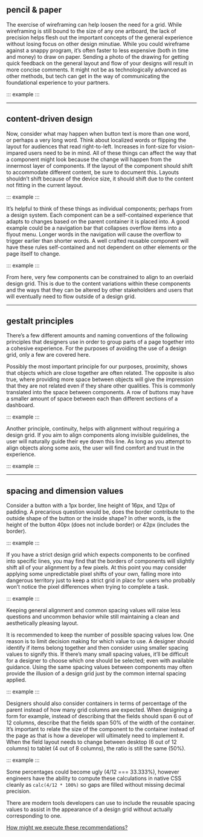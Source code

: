 ## pencil & paper
The exercise of wireframing can help loosen the need for a grid. While wireframing is still bound to the size of any one artboard, the lack of precision helps flesh out the important concepts of the general experience without losing focus on other design minutiae. While you could wireframe against a snappy program, it’s often faster to less expensive (both in time and money) to draw on paper. Sending a photo of the drawing for getting quick feedback on the general layout and flow of your designs will result in more concise comments. It might not be as technologically advanced as other methods, but tech can get in the way of communicating the foundational experience to your partners.

::: example
<ex-wireframe></ex-wireframe>
:::

---

## content-driven design
Now, consider what may happen when button text is more than one word, or perhaps a very long word. Think about localized words or flipping the layout for audiences that read right-to-left. Increases in font-size for vision-impared users need to be in mind. All of these things can affect the way that a component might look because the change will happen from the innermost layer of components. If the layout of the component should shift to accommodate different content, be sure to document this. Layouts shouldn’t shift because of the device size, it should shift due to the content not fitting in the current layout.

::: example
<ex-buy-now></ex-buy-now>
:::

It’s helpful to think of these things as individual components; perhaps from a design system. Each component can be a self-contained experience that adapts to changes based on the parent container it is placed into. A good example could be a navigation bar that collapses overflow items into a flyout menu. Longer words in the navigation will cause the overflow to trigger earlier than shorter words. A well crafted reusable component will have these rules self-contained and not dependent on other elements or the page itself to change.

::: example
<ex-collapse-nav></ex-collapse-nav>
:::

From here, very few components can be constrained to align to an overlaid design grid. This is due to the content variations within these components and the ways that they can be altered by other stakeholders and users that will eventually need to flow outside of a design grid.

---

## gestalt principles
There’s a few different amounts and naming conventions of the following principles that designers use in order to group parts of a page together into a cohesive experience. For the purposes of avoiding the use of a design grid, only a few are covered here.

Possibly the most important principle for our purposes, proximity, shows that objects which are close together are often related. The opposite is also true, where providing more space between objects will give the impression that they are not related even if they share other qualities. This is commonly translated into the space between components. A row of buttons may have a smaller amount of space between each than different sections of a dashboard.

::: example
<ex-proximity></ex-proximity>
:::

Another principle, continuity, helps with alignment without requiring a design grid. If you aim to align components along invisible guidelines, the user will naturally guide their eye down this line. As long as you attempt to align objects along some axis, the user will find comfort and trust in the experience.

::: example
<ex-continuity></ex-continuity>
:::

---

## spacing and dimension values
Consider a button with a 1px border, line height of 16px, and 12px of padding. A precarious question would be, does the border contribute to the outside shape of the button or the inside shape? In other words, is the height of the button 40px (does not include border) or 42px (includes the border).

::: example
<ex-border-on-grid show-grid="true"></ex-border-on-grid>
:::

If you have a strict design grid which expects components to be confined into specific lines, you may find that the borders of components will slightly shift all of your alignment by a few pixels. At this point you may consider applying some unpredictable pixel shifts of your own, falling more into dangerous territory just to keep a strict grid in place for users who probably won’t notice the pixel differences when trying to complete a task.

::: example
<ex-border-on-grid></ex-border-on-grid>
:::

Keeping general alignment and common spacing values will raise less questions and uncommon behavior while still maintaining a clean and aesthetically pleasing layout.

It is recommended to keep the number of possible spacing values low. One reason is to limit decision making for which value to use. A designer should identify if items belong together and then consider using smaller spacing values to signify this. If there’s many small spacing values, it’ll be difficult for a designer to choose which one should be selected; even with available guidance. Using the same spacing values between components may often provide the illusion of a design grid just by the common internal spacing applied.

::: example
<ex-spacing-values></ex-spacing-values>
:::

Designers should also consider containers in terms of percentage of the parent instead of how many grid columns are expected. When designing a form for example, instead of describing that the fields should span 6 out of 12 columns, describe that the fields span 50% of the width of the container. It’s important to relate the size of the component to the container instead of the page as that is how a developer will ultimately need to implement it. When the field layout needs to change between desktop (6 out of 12 columns) to tablet (4 out of 8 columns), the ratio is still the same (50%).

::: example
<ex-column-percent></ex-column-percent>
:::

Some percentages could become ugly (4/12 === 33.333%), however engineers have the ability to compute these calculations in native CSS cleanly as `calc(4/12 * 100%)` so gaps are filled without missing decimal precision.

There are modern tools developers can use to include the reusable spacing values to assist in the appearance of a design grid without actually corresponding to one.

[How might we execute these recommendations?](/for-developers)